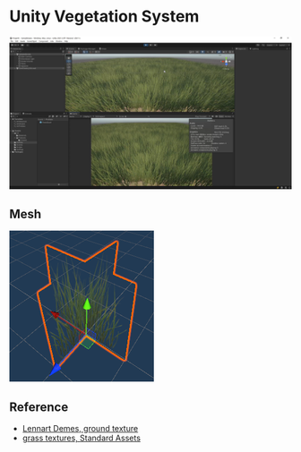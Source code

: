 # Unity Vegetation System
[![Cover](./Assets/Art/Samples/cover-vegetation.png)](https://youtu.be/jnDkbWfy9xI)

## Mesh
![mesh-card](./Assets/Art/Samples/mesh-card.png)

## Reference
* [Lennart Demes, ground texture](https://ambientcg.com/view?id=Ground003)
* [grass textures, Standard Assets](https://assetstore.unity.com/packages/essentials/asset-packs/standard-assets-for-unity-2018-4-32351)
